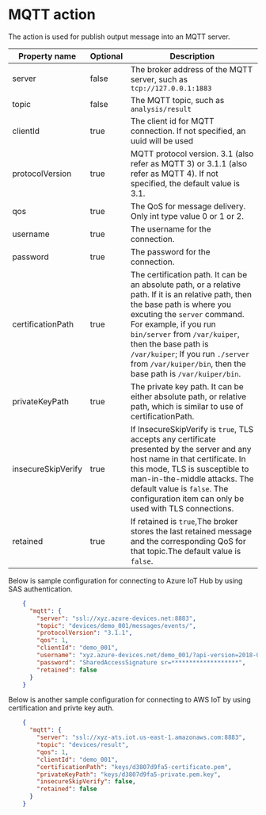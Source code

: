 # MQTT action

The action is used for publish output message into an MQTT server. 

| Property name      | Optional | Description                                                  |
| ------------------ | -------- | ------------------------------------------------------------ |
| server             | false    | The broker address of the MQTT server, such as `tcp://127.0.0.1:1883` |
| topic              | false    | The MQTT topic, such as `analysis/result`                    |
| clientId           | true     | The client id for MQTT connection. If not specified, an uuid will be used |
| protocolVersion    | true     | MQTT protocol version. 3.1 (also refer as MQTT 3) or 3.1.1 (also refer as MQTT 4).  If not specified, the default value is 3.1. |
| qos                | true     | The QoS for message delivery. Only int type value 0 or 1 or 2. |
| username           | true     | The username for the connection.                             |
| password           | true     | The password for the connection.                             |
| certificationPath  | true     | The certification path. It can be an absolute path, or a relative path. If it is an relative path, then the base path is where you excuting the `server` command. For example, if you run `bin/server` from `/var/kuiper`, then the base path is `/var/kuiper`; If you run `./server` from `/var/kuiper/bin`, then the base path is `/var/kuiper/bin`. |
| privateKeyPath     | true     | The private key path. It can be either absolute path, or relative path, which is similar to use of certificationPath. |
| insecureSkipVerify | true     | If InsecureSkipVerify is `true`, TLS accepts any certificate presented by the server and any host name in that certificate.  In this mode, TLS is susceptible to man-in-the-middle attacks. The default value is `false`. The configuration item can only be used with TLS connections. |
| retained           | true     | If retained is `true`,The broker stores the last retained message and the corresponding QoS for that topic.The default value is `false`.

Below is sample configuration for connecting to Azure IoT Hub by using SAS authentication.
```json
    {
      "mqtt": {
        "server": "ssl://xyz.azure-devices.net:8883",
        "topic": "devices/demo_001/messages/events/",
        "protocolVersion": "3.1.1",
        "qos": 1,
        "clientId": "demo_001",
        "username": "xyz.azure-devices.net/demo_001/?api-version=2018-06-30",
        "password": "SharedAccessSignature sr=*******************",
        "retained": false
      }
    }
```

Below is another sample configuration for connecting to AWS IoT by using certification and privte key auth.

```json
    {
      "mqtt": {
        "server": "ssl://xyz-ats.iot.us-east-1.amazonaws.com:8883",
        "topic": "devices/result",
        "qos": 1,
        "clientId": "demo_001",
        "certificationPath": "keys/d3807d9fa5-certificate.pem",
        "privateKeyPath": "keys/d3807d9fa5-private.pem.key", 
        "insecureSkipVerify": false,
        "retained": false
      }
    }
```

